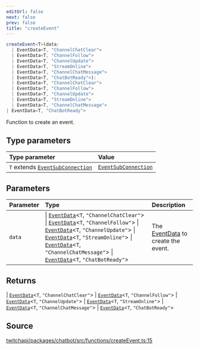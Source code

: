 ```yaml
---
editUrl: false
next: false
prev: false
title: "createEvent"
---
```


```ts
createEvent<T>(data: 
  | EventData<T, "ChannelChatClear">
  | EventData<T, "ChannelFollow">
  | EventData<T, "ChannelUpdate">
  | EventData<T, "StreamOnline">
  | EventData<T, "ChannelChatMessage">
  | EventData<T, "ChatBotReady">): 
  | EventData<T, "ChannelChatClear">
  | EventData<T, "ChannelFollow">
  | EventData<T, "ChannelUpdate">
  | EventData<T, "StreamOnline">
  | EventData<T, "ChannelChatMessage">
| EventData<T, "ChatBotReady">
```

Function to create an event.

## Type parameters

| Type parameter | Value |
| :------ | :------ |
| `T` extends [`EventSubConnection`](/api/chatbot/enumerations/eventsubconnection/) | [`EventSubConnection`](/api/chatbot/enumerations/eventsubconnection/) |

## Parameters

| Parameter | Type | Description |
| :------ | :------ | :------ |
| `data` |  \| [`EventData`](/api/chatbot/type-aliases/eventdata/)\<`T`, `"ChannelChatClear"`\> \| [`EventData`](/api/chatbot/type-aliases/eventdata/)\<`T`, `"ChannelFollow"`\> \| [`EventData`](/api/chatbot/type-aliases/eventdata/)\<`T`, `"ChannelUpdate"`\> \| [`EventData`](/api/chatbot/type-aliases/eventdata/)\<`T`, `"StreamOnline"`\> \| [`EventData`](/api/chatbot/type-aliases/eventdata/)\<`T`, `"ChannelChatMessage"`\> \| [`EventData`](/api/chatbot/type-aliases/eventdata/)\<`T`, `"ChatBotReady"`\> | The [EventData](../../api/chatbot/type-aliases/eventdata) to create the event. |

## Returns

  \| [`EventData`](/api/chatbot/type-aliases/eventdata/)\<`T`, `"ChannelChatClear"`\>
  \| [`EventData`](/api/chatbot/type-aliases/eventdata/)\<`T`, `"ChannelFollow"`\>
  \| [`EventData`](/api/chatbot/type-aliases/eventdata/)\<`T`, `"ChannelUpdate"`\>
  \| [`EventData`](/api/chatbot/type-aliases/eventdata/)\<`T`, `"StreamOnline"`\>
  \| [`EventData`](/api/chatbot/type-aliases/eventdata/)\<`T`, `"ChannelChatMessage"`\>
  \| [`EventData`](/api/chatbot/type-aliases/eventdata/)\<`T`, `"ChatBotReady"`\>

## Source

[twitchapi/packages/chatbot/src/functions/createEvent.ts:15](https://github.com/pablornc/twitchapi//blob/8695acad106a836c1f0fc4c57a113f17adce41f0/packages/chatbot/src/functions/createEvent.ts#L15)
